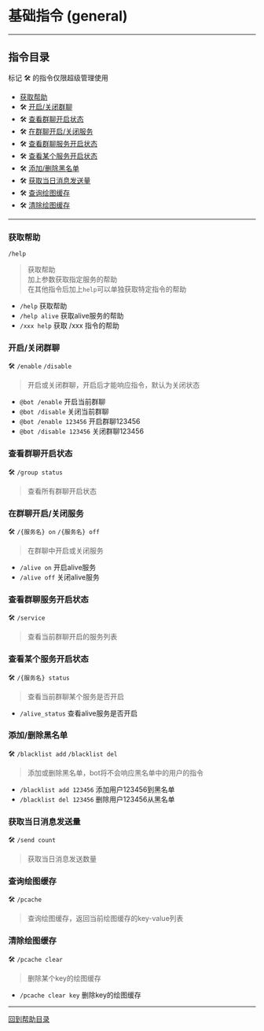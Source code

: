 # 基础指令 (general)

---

## 指令目录

标记 🛠️ 的指令仅限超级管理使用

- [获取帮助](#获取帮助)
- 🛠️ [开启/关闭群聊](#开启关闭群聊)
- 🛠️ [查看群聊开启状态](#查看群聊开启状态)
- 🛠️ [在群聊开启/关闭服务](#在群聊开启关闭服务)
- 🛠️ [查看群聊服务开启状态](#查看群聊服务开启状态)
- 🛠️ [查看某个服务开启状态](#查看某个服务开启状态)
- 🛠️ [添加/删除黑名单](#添加删除黑名单)
- 🛠️ [获取当日消息发送量](#获取当日消息发送量)
- 🛠️ [查询绘图缓存](#查询绘图缓存)
- 🛠️ [清除绘图缓存](#清除绘图缓存)

---


### 获取帮助
`/help`
> 获取帮助  
加上参数获取指定服务的帮助  
在其他指令后加上`help`可以单独获取特定指令的帮助 
 
- `/help` 获取帮助
- `/help alive` 获取alive服务的帮助
- `/xxx help` 获取 /xxx 指令的帮助


### 开启/关闭群聊
🛠️ `/enable` `/disable`
> 开启或关闭群聊，开启后才能响应指令，默认为关闭状态  

- `@bot /enable` 开启当前群聊
- `@bot /disable` 关闭当前群聊
- `@bot /enable 123456` 开启群聊123456
- `@bot /disable 123456` 关闭群聊123456


### 查看群聊开启状态
🛠️ `/group status`
> 查看所有群聊开启状态


### 在群聊开启/关闭服务
🛠️ `/{服务名} on` `/{服务名} off`
> 在群聊中开启或关闭服务  

- `/alive on` 开启alive服务
- `/alive off` 关闭alive服务


### 查看群聊服务开启状态
🛠️ `/service`
> 查看当前群聊开启的服务列表


### 查看某个服务开启状态
🛠️ `/{服务名} status`
> 查看当前群聊某个服务是否开启

- `/alive_status` 查看alive服务是否开启


### 添加/删除黑名单
🛠️ `/blacklist add` `/blacklist del`
> 添加或删除黑名单，bot将不会响应黑名单中的用户的指令  

- `/blacklist add 123456` 添加用户123456到黑名单
- `/blacklist del 123456` 删除用户123456从黑名单


### 获取当日消息发送量
🛠️ `/send count`
> 获取当日消息发送数量


### 查询绘图缓存
🛠️ `/pcache`
> 查询绘图缓存，返回当前绘图缓存的key-value列表


### 清除绘图缓存
🛠️ `/pcache clear`
> 删除某个key的绘图缓存

- `/pcache clear key` 删除key的绘图缓存



---

[回到帮助目录](./main.md)